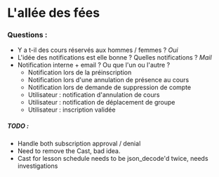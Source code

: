 # L'allée des fées

### Questions :

* Y a t-il des cours réservés aux hommes / femmes ? _Oui_
* L'idée des notifications est elle bonne ? Quelles notifications ? _Mail_
* Notification interne + email ? Ou que l'un ou l'autre ?
  * Notification lors de la préinscription
  * Notification lors d'une annulation de présence au cours
  * Notification lors de demande de suppression de compte
  * Utilisateur : notification d'annulation de cours
  * Utilisateur : notification de déplacement de groupe
  * Utilisateur : inscription validée

##### TODO : 
 - Handle both subscription approval / denial
 - Need to remove the Cast, bad idea.
 - Cast for lesson schedule needs to be json_decode'd twice, needs investigations
